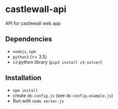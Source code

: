 # castlewall-api

API for castlewall web app

## Dependencies

* `nodejs`, `npm`
* `python3` (>= 3.5)
* `z3` python library (`pip3 install z3-solver`)

## Installation

* `npm install`
* create `db-config.js` (see `db-config.example.js`)
* Run with `node server.js`
